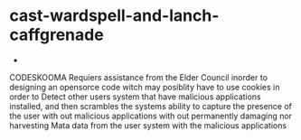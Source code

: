 # cast-wardspell-and-lanch-caffgrenade
 -
CODESKOOMA Requiers assistance from the Elder Council inorder to designing an opensorce code witch may posiblity have to use cookies in order to Detect other users system that have malicious applications installed, and then scrambles  the systems ability
 to capture the presence of the user with out malicious applications with out permanently damaging nor harvesting Mata data from the user system with the malicious applications
